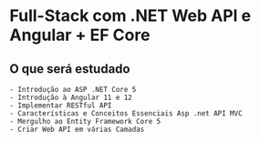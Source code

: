 # Full-Stack com .NET Web API e Angular + EF Core

## O que será estudado

    - Introdução ao ASP .NET Core 5
    - Introdução à Angular 11 e 12
    - Implementar RESTful API
    - Características e Conceitos Essenciais Asp .net API MVC
    - Mergulho ao Entity Framework Core 5
    - Criar Web API em várias Camadas

    